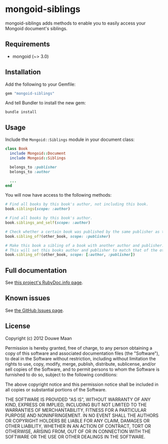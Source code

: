 # mongoid-siblings

mongoid-siblings adds methods to enable you to easily access your Mongoid 
document's siblings.

## Requirements

* mongoid (~> 3.0)

## Installation

Add the following to your Gemfile:

```ruby
gem "mongoid-siblings"
```

And tell Bundler to install the new gem:

```
bundle install
```

## Usage

Include the `Mongoid::Siblings` module in your document class:

```ruby
class Book
  include Mongoid::Document
  include Mongoid::Siblings

  belongs_to :publisher
  belongs_to :author

  ...
end
```

You will now have access to the following methods:

```ruby
# Find all books by this book's author, not including this book.
book.siblings(scope: :author)

# Find all books by this book's author.
book.siblings_and_self(scope: :author)

# Check whether a certain book was published by the same publisher as this book.
book.sibling_of?(other_book, scope: :publisher)

# Make this book a sibling of a book with another author and publisher.
# This will set this books author and publisher to match that of the other book.
book.sibling_of!(other_book, scope: [:author, :publisher])
```

## Full documentation
See [this project's RubyDoc.info page](http://rubydoc.info/github/DouweM/mongoid-siblings/master/frames).

## Known issues
See [the GitHub Issues page](https://github.com/DouweM/mongoid-siblings/issues).

## License
Copyright (c) 2012 Douwe Maan

Permission is hereby granted, free of charge, to any person obtaining
a copy of this software and associated documentation files (the
"Software"), to deal in the Software without restriction, including
without limitation the rights to use, copy, modify, merge, publish,
distribute, sublicense, and/or sell copies of the Software, and to
permit persons to whom the Software is furnished to do so, subject to
the following conditions:

The above copyright notice and this permission notice shall be
included in all copies or substantial portions of the Software.

THE SOFTWARE IS PROVIDED "AS IS", WITHOUT WARRANTY OF ANY KIND,
EXPRESS OR IMPLIED, INCLUDING BUT NOT LIMITED TO THE WARRANTIES OF
MERCHANTABILITY, FITNESS FOR A PARTICULAR PURPOSE AND
NONINFRINGEMENT. IN NO EVENT SHALL THE AUTHORS OR COPYRIGHT HOLDERS BE
LIABLE FOR ANY CLAIM, DAMAGES OR OTHER LIABILITY, WHETHER IN AN ACTION
OF CONTRACT, TORT OR OTHERWISE, ARISING FROM, OUT OF OR IN CONNECTION
WITH THE SOFTWARE OR THE USE OR OTHER DEALINGS IN THE SOFTWARE.